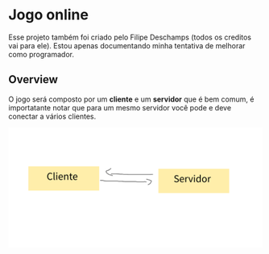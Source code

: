 # Jogo online
Esse projeto também foi criado pelo Filipe Deschamps (todos os creditos vai para ele). Estou apenas documentando minha tentativa de melhorar como programador.

## Overview 

O jogo será composto por um **cliente** e um **servidor** que
é bem comum, é importatante notar que para um mesmo servidor você
pode e deve conectar a vários clientes.

![Imagem](../src/Drawing.png)